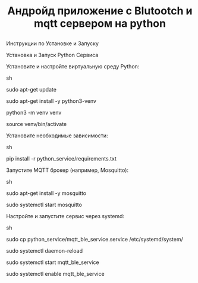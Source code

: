 # <p align="center"> Андройд приложение с Blutootch и mqtt сервером на python </p>

Инструкции по Установке и Запуску

Установка и Запуск Python Сервиса

Установите и настройте виртуальную среду Python:


sh

sudo apt-get update

sudo apt-get install -y python3-venv

python3 -m venv venv

source venv/bin/activate

Установите необходимые зависимости:


sh

pip install -r python_service/requirements.txt

Запустите MQTT брокер (например, Mosquitto):

sh


sudo apt-get install -y mosquitto

sudo systemctl start mosquitto

Настройте и запустите сервис через systemd:

sh



sudo cp python_service/mqtt_ble_service.service /etc/systemd/system/

sudo systemctl daemon-reload

sudo systemctl start mqtt_ble_service

sudo systemctl enable mqtt_ble_service

